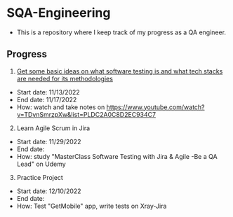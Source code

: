 # SQA-Engineering
- This is a repository where I keep track of my progress as a QA engineer. 

## Progress
1. [Get some basic ideas on what software testing is and what tech stacks are needed for its methodologies](https://github.com/CaseyKim-01/QA-Engineering/blob/main/Guru99%20QA%20Basics.md)
- Start date: 11/13/2022
- End date: 11/17/2022
- How: watch and take notes on https://www.youtube.com/watch?v=TDynSmrzpXw&list=PLDC2A0C8D2EC934C7 

2. Learn Agile Scrum in Jira 
- Start date: 11/29/2022
- End date: 
- How: study "MasterClass Software Testing with Jira & Agile -Be a QA Lead" on Udemy

3. Practice Project 
- Start date: 12/10/2022
- End date: 
- How: Test "GetMobile" app, write tests on Xray-Jira



